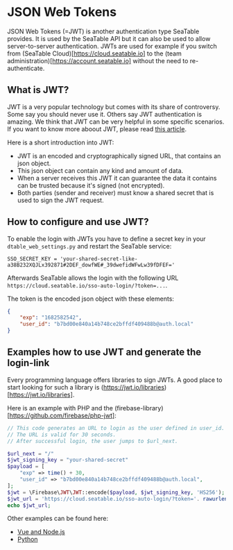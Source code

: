 # JSON Web Tokens

JSON Web Tokens (=JWT) is another authentication type SeaTable provides. It is used by the SeaTable API but it can also be used to allow server-to-server authentication. JWTs are used for example if you switch from (SeaTable Cloud)[https://cloud.seatable.io] to the (team administration)[https://account.seatable.io] without the need to re-authenticate. 

## What is JWT?

JWT is a very popular technology but comes with its share of controversy. Some say you should never use it. Others say JWT authentication is amazing. We think that JWT can be very helpful in some specific scenarios.
If you want to know more aboout JWT, please read [this article](https://blog.logrocket.com/jwt-authentication-best-practices/). 

Here is a short introduction into JWT:

- JWT is an encoded and cryptographically signed URL, that contains an json object.
- This json object can contain any kind and amount of data. 
- When a server receives this JWT it can guarantee the data it contains can be trusted because it's signed (not encrypted).
- Both parties (sender and receiver) must know a shared secret that is used to sign the JWT request.

## How to configure and use JWT?

To enable the login with JWTs you have to define a secret key in your `dtable_web_settings.py` and restart the SeaTable service:
```
SSO_SECRET_KEY = 'your-shared-secret-like-a38B232XQJLx392871#2DEF_dowfWE#_39dwefidWFwLw39fDFEF='
```

Afterwards SeaTable allows the login with the following URL `https://cloud.seatable.io/sso-auto-login/?token=...`. 

The token is the encoded json object with these elements:

```json
{
    "exp": "1682582542",
    "user_id": "b7bd00e840a14b748ce2bffdf409488b@auth.local"
}
```

## Examples how to use JWT and generate the login-link

Every programming language offers libraries to sign JWTs. A good place to start looking for such a library is (https://jwt.io/libraries)[https://jwt.io/libraries].

Here is an example with PHP and the (firebase-library)[https://github.com/firebase/php-jwt]:

```php
// This code generates an URL to login as the user defined in user_id.
// The URL is valid for 30 seconds.
// After successful login, the user jumps to $url_next. 

$url_next = "/"
$jwt_signing_key = "your-shared-secret"
$payload = [
    "exp" => time() + 30,
    "user_id" => "b7bd00e840a14b748ce2bffdf409488b@auth.local",
];
$jwt = \Firebase\JWT\JWT::encode($payload, $jwt_signing_key, 'HS256');
$jwt_url = 'https://cloud.seatable.io/sso-auto-login/?token='. rawurlencode($jwt) . $url_next;
echo $jwt_url;
```

Other examples can be found here:

- [Vue and Node.js](https://blog.logrocket.com/how-to-implement-jwt-authentication-vue-nodejs/)
- [Python](https://medium.com/@apcelent/json-web-token-tutorial-with-example-in-python-df7dda73b579)